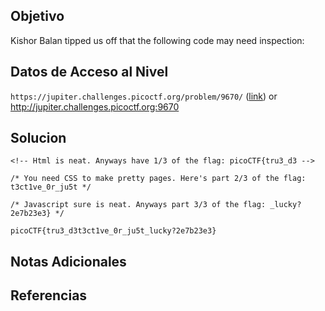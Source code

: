 
## Objetivo

Kishor Balan tipped us off that the following code may need inspection: 

## Datos de Acceso al Nivel

`https://jupiter.challenges.picoctf.org/problem/9670/` ([link](https://jupiter.challenges.picoctf.org/problem/9670/)) or http://jupiter.challenges.picoctf.org:9670
## Solucion

```
<!-- Html is neat. Anyways have 1/3 of the flag: picoCTF{tru3_d3 -->

/* You need CSS to make pretty pages. Here's part 2/3 of the flag: t3ct1ve_0r_ju5t */

/* Javascript sure is neat. Anyways part 3/3 of the flag: _lucky?2e7b23e3} */

picoCTF{tru3_d3t3ct1ve_0r_ju5t_lucky?2e7b23e3}

```

## Notas Adicionales



## Referencias